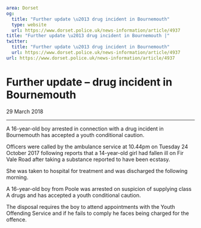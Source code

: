 ```yaml
area: Dorset
og:
  title: "Further update \u2013 drug incident in Bournemouth"
  type: website
  url: https://www.dorset.police.uk/news-information/article/4937
title: "Further update \u2013 drug incident in Bournemouth |"
twitter:
  title: "Further update \u2013 drug incident in Bournemouth"
  url: https://www.dorset.police.uk/news-information/article/4937
url: https://www.dorset.police.uk/news-information/article/4937
```

# Further update – drug incident in Bournemouth

29 March 2018

* * *

A 16-year-old boy arrested in connection with a drug incident in Bournemouth has accepted a youth conditional caution.

Officers were called by the ambulance service at 10.44pm on Tuesday 24 October 2017 following reports that a 14-year-old girl had fallen ill on Fir Vale Road after taking a substance reported to have been ecstasy.

She was taken to hospital for treatment and was discharged the following morning.

A 16-year-old boy from Poole was arrested on suspicion of supplying class A drugs and has accepted a youth conditional caution.

The disposal requires the boy to attend appointments with the Youth Offending Service and if he fails to comply he faces being charged for the offence.
